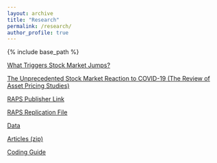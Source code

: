 ```yaml
---
layout: archive
title: "Research"
permalink: /research/
author_profile: true
---
```


{% include base_path %}

<a href="https://stockjumpswebsite.github.io/stockjumps/files/BBDS_BigJumps_Nov2020.pdf" target="_blank">What Triggers Stock Market Jumps?</a> 

<a href="https://marcosammon.com/images/unprecedented_6_2020.pdf" target="_blank">The Unprecedented Stock Market Reaction to COVID-19 (The Review of Asset Pricing Studies)</a> 

<a href="https://academic.oup.com/raps/advance-article/doi/10.1093/rapstu/raaa008/5873533" target="_blank">RAPS Publisher Link</a> 

<a href="https://stockjumpswebsite.github.io/stockjumps/files/Replication_Data_Figures_RAPS.xlsx" target="_blank">RAPS Replication File</a>

<a href="https://docs.google.com/spreadsheets/d/1BtWwJ-DSvbxsfPoDShWBvEgVbbt65C1g5qiDQST4Sic/edit#gid=1174245246" target="_blank">Data</a> 

<a href="https://www.dropbox.com/s/sgq7t10c6dboiwc/WSJ_final.zip?dl=0">Articles (zip)</a>

<a href="https://stockjumpswebsite.github.io/stockjumps/files/coding_guide_pdf.pdf" target="_blank">Coding Guide</a>

